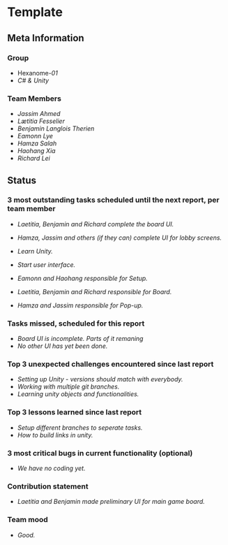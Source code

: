 # Template

## Meta Information

### Group

 * Hexanome-*01*
 * *C# & Unity*

### Team Members

 * *Jassim Ahmed*
 * *Lætitia Fesselier*
 * *Benjamin Langlois Therien*
 * *Eamonn Lye*
 * *Hamza Salah*
 * *Haohang Xia*
 * *Richard Lei*

## Status

### 3 most outstanding tasks scheduled until the next report, per team member

* *Laetitia, Benjamin and Richard complete the board UI.*
* *Hamza, Jassim and others (if they can) complete UI for lobby screens.*

 * *Learn Unity.*
 * *Start user interface.*
 * *Eamonn and Haohang responsible for Setup.*
 * *Laetitia, Benjamin and Richard responsible for Board.*
 * *Hamza and Jassim responsible for Pop-up.*

### Tasks missed, scheduled for this report

 * *Board UI is incomplete. Parts of it remaning*
 * *No other UI has yet been done.*

### Top 3 unexpected challenges encountered since last report

* *Setting up Unity - versions should match with everybody.*
* *Working with multiple git branches.*
* *Learning unity objects and functionalities.*
 
### Top 3 lessons learned since last report

* *Setup different branches to seperate tasks.*
* *How to build links in unity.*

### 3 most critical bugs in current functionality (optional)

 * *We have no coding yet.*

### Contribution statement

* *Laetitia and Benjamin made preliminary UI for main game board.*

### Team mood

 * *Good.*

